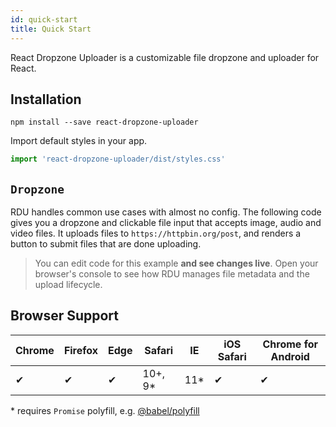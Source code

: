 ```yaml
---
id: quick-start
title: Quick Start
---
```



React Dropzone Uploader is a customizable file dropzone and uploader for React.


## Installation
`npm install --save react-dropzone-uploader`

Import default styles in your app.

~~~js
import 'react-dropzone-uploader/dist/styles.css'
~~~


## `Dropzone`
RDU handles common use cases with almost no config. The following code gives you a dropzone and clickable file input that accepts image, audio and video files. It uploads files to `https://httpbin.org/post`, and renders a button to submit files that are done uploading.

>You can edit code for this example __and see changes live__. Open your browser's console to see how RDU manages file metadata and the upload lifecycle.

<div id="rsg-root"></div>


## Browser Support
| Chrome | Firefox | Edge | Safari | IE | iOS Safari | Chrome for Android |
| --- | --- | --- | --- | --- | --- | --- |
| ✔ | ✔ | ✔ | 10+, 9\* | 11\* | ✔ | ✔ |

\* requires `Promise` polyfill, e.g. [@babel/polyfill](https://babeljs.io/docs/en/babel-polyfill)
<script type="text/javascript" src="./assets/styleguide-quickstart/build/bundle.4884ece0.js" async="true"></script>

